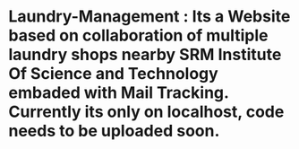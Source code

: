 # Laundry-Management : Its a Website based on collaboration of multiple laundry shops nearby SRM Institute Of Science and Technology embaded with Mail Tracking. Currently its only on localhost, code needs to be uploaded soon.
